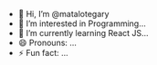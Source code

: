 - 👋 Hi, I’m @matalotegary
- 👀 I’m interested in Programming...
- 🌱 I’m currently learning React JS...
- 😄 Pronouns: ...
- ⚡ Fun fact: ...

<!---
matalotegary/matalotegary is a ✨ special ✨ repository because its `README.md` (this file) appears on your GitHub profile.
You can click the Preview link to take a look at your changes.
--->
